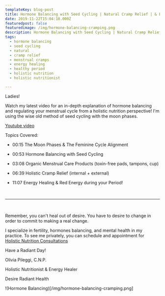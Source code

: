```yaml
---
templateKey: blog-post
title: Hormone Balancing with Seed Cycling | Natural Cramp Relief | & Energy Healing for a Healthy Period!
date: 2019-11-22T15:04:10.000Z
featuredpost: false
featuredimage: /img/hormone-balancing-cramping.png
description: Hormone Balancing with Seed Cycling | Natural Cramp Relief | & Energy Healing for a Healthy Period!
tags:
  - hormone balancing
  - seed cycling
  - natural
  - cramp relief
  - menstrual cramps
  - energy healing
  - healthy period
  - holistic nutrition
  - holistic nutritionist

---
```


Ladies!

Watch my latest video for an in-depth explanation of hormone balancing and regulating your menstrual cycle from a holistic nutrition perspective! I'm using the wise old method of seed cycling with the moon phases. 

[Youtube video](https://www.youtube.com/watch?v=aU7hXFZK1aA&)

Topics Covered: 

- 00:15 The Moon Phases & The Feminine Cycle Alignment 

- 00:53 Hormone Balancing with Seed Cycling 

- 03:08 Organic Menstrual Care Products (toxin-free pads, tampons, cup) 

- 06:39 Holistic Cramp Relief (internal + external) 

- 11:07 Energy Healing & Red Energy during your Period!

<br/>

---

<br/>


Remember, you can't heal out of desire. You have to desire to change in order to commit to making a real change. 

I specialize in fertility, hormones balancing, and mental health in my practice. To see me privately, you can schedule and appointment for [Holistic Nutrition Consultations](https://square.site/book/FF347440VY7EP/desire-radiant-health)

Have a Radiant Day!  

Olivia Pileggi, C.N.P. 

Holistic Nutritionist & Energy Healer 

Desire Radiant Health

!(Hormone Balancing)[/img/hormone-balancing-cramping.png]